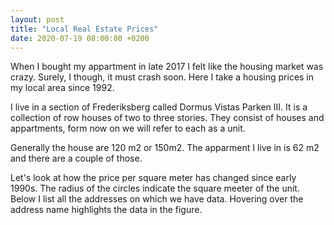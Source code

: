 ```yaml
---
layout: post
title: "Local Real Estate Prices"
date: 2020-07-19 08:00:00 +0200
---
```


When I bought my appartment in late 2017 I felt like the housing market was crazy. Surely, I though, it must crash soon. Here I take a housing prices in my local area since 1992. 

I live in a section of Frederiksberg called Dormus Vistas Parken III. It is a collection of row houses of two to three stories. They consist of houses and appartments, form now on we will refer to each as a unit. 

Generally the house are 120 m2 or 150m2. The apparment I live in is 62 m2 and there are a couple of those.

Let's look at how the price per square meter has changed since early 1990s. The radius of the circles indicate the square meeter of the unit. Below I list all the addresses on which we have data. Hovering over the address name highlights the data in the figure.

<center>
    <div class="svg-container" id='square-meter-legend'></div>
</center>
<center>
    <div class="svg-container" id='sales-prices'></div>
</center>
<center>
    <div id='addressesContainer'></div>
</center>



<link rel="stylesheet" href="/css/real-estate.css">
<script type='text/javascript' src='/js/real-estate/prices.js'></script>

